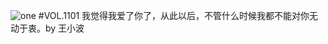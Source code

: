 ![one](http://image.wufazhuce.com/FgbAUdeQLwx7wQnbLOQYCW_RrpXQ)
#VOL.1101
我觉得我爱了你了，从此以后，不管什么时候我都不能对你无动于衷。by 王小波